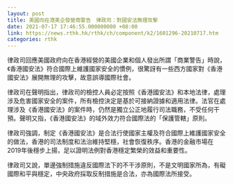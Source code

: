 ```yaml
---
layout: post
title: 美國向在港美企發營商警告　律政司：對國安法無理攻擊
date: 2021-07-17 17:46:55.000000000 +08:00
link: https://news.rthk.hk/rthk/ch/component/k2/1601296-20210717.htm
categories: rthk
---
```


律政司回應美國政府向在香港經營的美國企業和個人發出所謂「商業警告」時說，《香港國安法》符合國際上維護國家安全的慣例，很驚訝有一些西方國家對《香港國安法》展開無理的攻擊，故意誤導國際社會。

律政司在聲明指出，律政司的檢控人員必定按照《香港國安法》和本地法律，處理涉及危害國家安全的案件，所有檢控決定是基於可接納證據和適用法律。法官在處理涉及《香港國安法》的案件時，仍然是獨立公正地履行司法職務，不受任何干預。聲明又指，《香港國安法》的域外效力符合國際法的「保護管轄」原則。

律政司強調，制定《香港國安法》是合法行使國家主權及符合國際上維護國家安全的做法，香港的司法制度和法治維持堅穩，社會恢復秩序。香港的金融市場在2019年後穩步上揚，足以證明法例對香港穩定繁榮的效益和重要性。

律政司又說，單邊強制措施違反國際法下的不干涉原則，不是文明國家所為，有礙國際和平與穩定，中央政府採取反制措施是合法，亦為國際法所接受。

